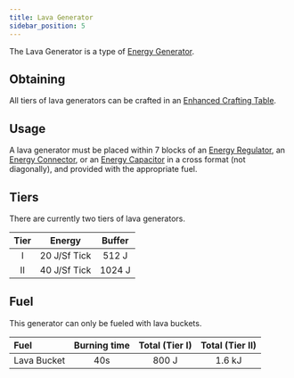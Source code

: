 ```yaml
---
title: Lava Generator
sidebar_position: 5
---
```


The Lava Generator is a type of [Energy Generator](../Electric-Machines.md#energy-generation).

## Obtaining

All tiers of lava generators can be crafted in an [Enhanced Crafting Table](../../Basic-Machines/Enhanced-Crafting-Table.md).

## Usage

A lava generator must be placed within 7 blocks of an [Energy Regulator](../Energy-Management/Energy-Regulator.md), an [Energy Connector](../Energy-Management/Energy-Connector.md), or an [Energy Capacitor](../Energy-Management/Energy-Capacitors.md) in a cross format (not diagonally), and provided with the appropriate fuel.  

## Tiers

There are currently two tiers of lava generators.

| Tier |    Energy    | Buffer |
| :--: | :----------: | :----: |
| I    | 20 J/Sf Tick | 512 J  |
| II   | 40 J/Sf Tick | 1024 J |

## Fuel

This generator can only be fueled with lava buckets.

| Fuel        | Burning time | Total (Tier I) | Total (Tier II) |
| :---------- | :----------: | :------------: | :-------------: |
| Lava Bucket | 40s          | 800 J          | 1.6 kJ          |
